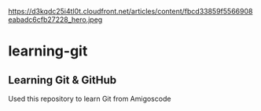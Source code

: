 https://d3kqdc25i4tl0t.cloudfront.net/articles/content/fbcd33859f5566908eabadc6cfb27228_hero.jpeg
# learning-git
## Learning Git &amp; GitHub
Used this repository to learn Git from Amigoscode
